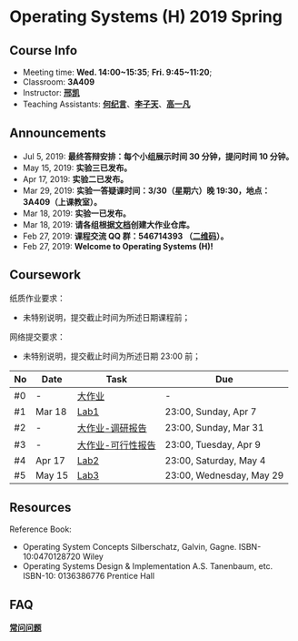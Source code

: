 # Operating Systems (H) 2019 Spring

## Course Info

- Meeting time: **Wed. 14:00~15:35**; **Fri. 9:45~11:20**;
- Classroom: **3A409**
- Instructor: [**邢凯**](mailto:kxing@ustc.edu.cn)
- Teaching Assistants: [**何纪言**](mailto:hejiyan@mail.ustc.edu.cn)、[**李子天**](mailto:lizitian@mail.ustc.edu.cn)、[**高一凡**](mailto:os@yfgao.com)

## Announcements

- Jul 5, 2019: **最终答辩安排：每个小组展示时间 30 分钟，提问时间 10 分钟。**
- May 15, 2019: **实验三已发布。**
- Apr 17, 2019: **实验二已发布。**
- Mar 29, 2019: **实验一答疑课时间：3/30（星期六）晚 19:30，地点：3A409（上课教室）。**
- Mar 18, 2019: **实验一已发布。**
- Mar 18, 2019: **请各组根据[文档](./x)创建大作业仓库。**
- Feb 27, 2019: **课程交流 QQ 群：546714393 （[二维码](images/QQ.jpg)）。**
- Feb 27, 2019: **Welcome to Operating Systems (H)!**

## Coursework

纸质作业要求：
- 未特别说明，提交截止时间为所述日期课程前；

网络提交要求：

- 未特别说明，提交截止时间为所述日期 23:00 前；

| No   | Date   | Task         | Due          |
| ---- | ------ | ------------ | ------------ |
| #0   | - | [大作业](./x/) | - |
| #1   | Mar 18 | [Lab1](./1/) | 23:00, Sunday, Apr 7 |
| #2   | - | [大作业-调研报告](./x/) | 23:00, Sunday, Mar 31 |
| #3   | - | [大作业-可行性报告](./x/) | 23:00, Tuesday, Apr 9 |
| #4   | Apr 17 | [Lab2](./2/) | 23:00, Saturday, May 4 |
| #5   | May 15 | [Lab3](./3/) | 23:00, Wednesday, May 29 |

## Resources

Reference Book:

- Operating System Concepts Silberschatz, Galvin, Gagne. ISBN-10:0470128720 Wiley
- Operating Systems Design & Implementation A.S. Tanenbaum, etc. ISBN-10: 0136386776 Prentice Hall

## FAQ

[**常问问题**](./faq)
